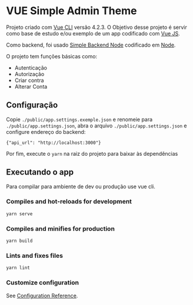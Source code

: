# VUE Simple Admin Theme

Projeto criado com [Vue CLI](https://cli.vuejs.org/guide/) versão 4.2.3. O Objetivo desse projeto é servir como base de estudo e/ou exemplo de um app codificado com [Vue JS](https://vuejs.org).

Como backend, foi usado [Simple Backend Node](https://github.com/silasstoffel/simple-node-backend-1) codificado em [Node](https://github.com/nodejs/node).

O projeto tem funções básicas como:

- Autenticação
- Autorização
- Criar contra
- Alterar Conta

## Configuração

Copie `./public/app.settings.exemple.json` e renomeie para `./public/app.settings.json`, abra o arquivo `./public/app.settings.json` e configure endereço do backend:

`{"api_url": "http://localhost:3000"}`

Por fim, execute o `yarn` na raiz do projeto para baixar às dependências

## Executando o app

Para compilar para ambiente de dev ou produção use vue cli.

### Compiles and hot-reloads for development

```
yarn serve
```

### Compiles and minifies for production

```
yarn build
```

### Lints and fixes files

```
yarn lint
```

### Customize configuration

See [Configuration Reference](https://cli.vuejs.org/config/).
